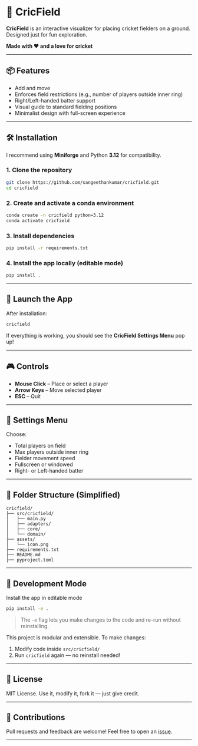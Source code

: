 # 🏏 CricField


**CricField** is an interactive visualizer for placing cricket fielders on a ground. Designed just for fun exploration.

**Made with ❤️ and a love for cricket**

---

## 📦 Features

- Add and move
- Enforces field restrictions (e.g., number of players outside inner ring)
- Right/Left-handed batter support
- Visual guide to standard fielding positions
- Minimalist design with full-screen experience

---

## 🛠️ Installation

I recommend using **Miniforge** and Python **3.12** for compatibility.

### 1. Clone the repository

```bash
git clone https://github.com/sangeethankumar/cricfield.git
cd cricfield
```

### 2. Create and activate a conda environment

```bash
conda create -n cricfield python=3.12
conda activate cricfield
```

### 3. Install dependencies

```bash
pip install -r requirements.txt
```

### 4. Install the app locally (editable mode)

```bash
pip install .
```

---

## 🚀 Launch the App

After installation:

```bash
cricfield
```

If everything is working, you should see the **CricField Settings Menu** pop up!

---

## 🎮 Controls

- **Mouse Click** – Place or select a player
- **Arrow Keys** – Move selected player
- **ESC** – Quit

---

## 🧩 Settings Menu

Choose:

- Total players on field
- Max players outside inner ring
- Fielder movement speed
- Fullscreen or windowed
- Right- or Left-handed batter

---

## 📁 Folder Structure (Simplified)

```
cricfield/
├── src/cricfield/
│   ├── main.py
│   ├── adapters/
│   ├── core/
│   └── domain/
├── assets/
│   └── icon.png
├── requirements.txt
├── README.md
├── pyproject.toml
```

---

## 🧪 Development Mode

Install the app in editable mode

```bash
pip install -e .
```

> The `-e` flag lets you make changes to the code and re-run without reinstalling.

This project is modular and extensible. To make changes:

1. Modify code inside `src/cricfield/`
2. Run `cricfield` again — no reinstall needed!

---

## 📃 License

MIT License. Use it, modify it, fork it — just give credit.

---

## 🤝 Contributions

Pull requests and feedback are welcome! Feel free to open an [issue](https://github.com/sangeethankumar/cricfield/issues).

---

